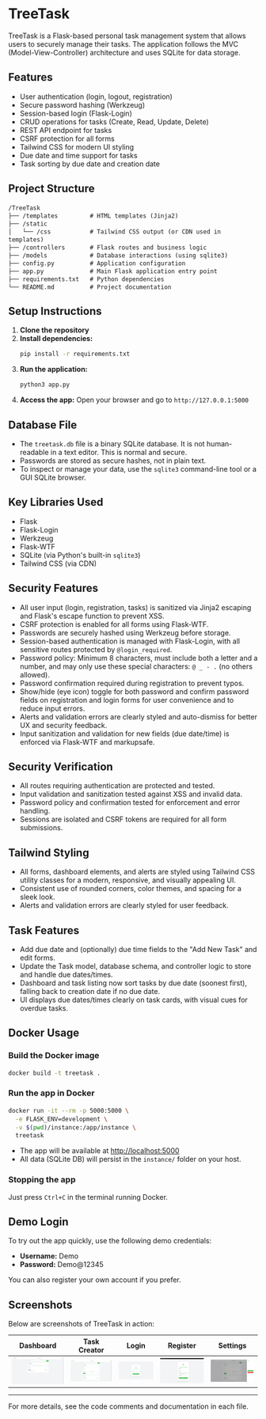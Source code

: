 # TreeTask

TreeTask is a Flask-based personal task management system that allows users to securely manage their tasks. The application follows the MVC (Model-View-Controller) architecture and uses SQLite for data storage.

## Features
- User authentication (login, logout, registration)
- Secure password hashing (Werkzeug)
- Session-based login (Flask-Login)
- CRUD operations for tasks (Create, Read, Update, Delete)
- REST API endpoint for tasks
- CSRF protection for all forms
- Tailwind CSS for modern UI styling
- Due date and time support for tasks
- Task sorting by due date and creation date

## Project Structure
```
/TreeTask
├── /templates         # HTML templates (Jinja2)
├── /static
│   └── /css           # Tailwind CSS output (or CDN used in templates)
├── /controllers       # Flask routes and business logic
├── /models            # Database interactions (using sqlite3)
├── config.py          # Application configuration
├── app.py             # Main Flask application entry point
├── requirements.txt   # Python dependencies
└── README.md          # Project documentation
```

## Setup Instructions
1. **Clone the repository**
2. **Install dependencies:**
   ```bash
   pip install -r requirements.txt
   ```
3. **Run the application:**
   ```bash
   python3 app.py
   ```
4. **Access the app:**
   Open your browser and go to `http://127.0.0.1:5000`

## Database File
- The `treetask.db` file is a binary SQLite database. It is not human-readable in a text editor. This is normal and secure.
- Passwords are stored as secure hashes, not in plain text.
- To inspect or manage your data, use the `sqlite3` command-line tool or a GUI SQLite browser.

## Key Libraries Used
- Flask
- Flask-Login
- Werkzeug
- Flask-WTF
- SQLite (via Python's built-in `sqlite3`)
- Tailwind CSS (via CDN)

## Security Features
- All user input (login, registration, tasks) is sanitized via Jinja2 escaping and Flask's escape function to prevent XSS.
- CSRF protection is enabled for all forms using Flask-WTF.
- Passwords are securely hashed using Werkzeug before storage.
- Session-based authentication is managed with Flask-Login, with all sensitive routes protected by `@login_required`.
- Password policy: Minimum 8 characters, must include both a letter and a number, and may only use these special characters: `@ _ - .` (no others allowed).
- Password confirmation required during registration to prevent typos.
- Show/hide (eye icon) toggle for both password and confirm password fields on registration and login forms for user convenience and to reduce input errors.
- Alerts and validation errors are clearly styled and auto-dismiss for better UX and security feedback.
- Input sanitization and validation for new fields (due date/time) is enforced via Flask-WTF and markupsafe.

## Security Verification
- All routes requiring authentication are protected and tested.
- Input validation and sanitization tested against XSS and invalid data.
- Password policy and confirmation tested for enforcement and error handling.
- Sessions are isolated and CSRF tokens are required for all form submissions.

## Tailwind Styling
- All forms, dashboard elements, and alerts are styled using Tailwind CSS utility classes for a modern, responsive, and visually appealing UI.
- Consistent use of rounded corners, color themes, and spacing for a sleek look.
- Alerts and validation errors are clearly styled for user feedback.

## Task Features
- Add due date and (optionally) due time fields to the "Add New Task" and edit forms.
- Update the Task model, database schema, and controller logic to store and handle due dates/times.
- Dashboard and task listing now sort tasks by due date (soonest first), falling back to creation date if no due date.
- UI displays due dates/times clearly on task cards, with visual cues for overdue tasks.

## Docker Usage

### Build the Docker image
```bash
docker build -t treetask .
```

### Run the app in Docker
```bash
docker run -it --rm -p 5000:5000 \
  -e FLASK_ENV=development \
  -v $(pwd)/instance:/app/instance \
  treetask
```

- The app will be available at [http://localhost:5000](http://localhost:5000)
- All data (SQLite DB) will persist in the `instance/` folder on your host.

### Stopping the app
Just press `Ctrl+C` in the terminal running Docker.

## Demo Login

To try out the app quickly, use the following demo credentials:

- **Username:** Demo
- **Password:** Demo@12345

You can also register your own account if you prefer.

## Screenshots

Below are screenshots of TreeTask in action:

| Dashboard | Task Creator | Login | Register | Settings |
|-----------|--------------|-------|----------|----------|
| ![Dashboard](screenshots/dashboard.png) | ![Task Creator](screenshots/task_creator.png) | ![Login](screenshots/login.png) | ![Register](screenshots/register.png) | ![Settings](screenshots/settings.png) |

---
For more details, see the code comments and documentation in each file.
